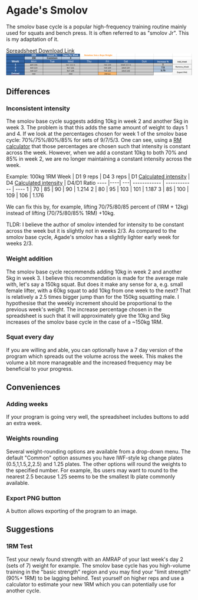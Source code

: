 # Agade's Smolov
The smolov base cycle is a popular high-frequency training routine mainly used for squats and bench press. It is often referred to as "smolov Jr". This is my adaptation of it.

[Spreadsheet Download Link](https://github.com/Agade09/Agade-s-Smolov/raw/master/Agade_Smolov.ods)
[![Spreadsheet preview](Preview.png)](https://github.com/Agade09/Agade-s-Smolov/raw/master/Agade_Smolov.ods)

## Differences

### Inconsistent intensity

The smolov base cycle suggests adding 10kg in week 2 and another 5kg in week 3. The problem is that this adds the same amount of weight to days 1 and 4.
If we look at the percentages chosen for week 1 of the smolov base cycle: 70%/75%/80%/85% for sets of 9/7/5/3. One can see, using a [RM calculator](https://exrx.net/Calculators/OneRepMax) that those percentages are chosen such that intensity is constant across the week. However, when we add a constant 10kg to both 70% and 85% in week 2, we are no longer maintaining a constant intensity across the week.

Example: 100kg 1RM
 Week | D1 9 reps | D4 3 reps | D1 [Calculated intensity](https://exrx.net/Calculators/OneRepMax) | D4 [Calculated intensity](https://exrx.net/Calculators/OneRepMax)  | D4/D1 Ratio
 ---- |----| ---| ------------                                                      | ------------                                                                     | ----
   1  | 70 | 85 | 90                                                                | 90                                                                               | 1.214
   2  | 80 | 95 | 103                                                               | 101                                                                              | 1.187
   3  | 85 | 100 | 109                                                              | 106                                                                              | 1.176

We can fix this by, for example, lifting 70/75/80/85 percent of (1RM + 12kg) instead of lifting (70/75/80/85% 1RM) +10kg.

TLDR: I believe the author of smolov intended for intensity to be constant across the week but it is slightly not in weeks 2/3. As compared to the smolov base cycle, Agade's smolov has a slightly lighter early week for weeks 2/3.

### Weight addition

The smolov base cycle recommends adding 10kg in week 2 and another 5kg in week 3. I believe this recommendation is made for the average male with, let's say a 150kg squat.
But does it make any sense for a, e.g. small female lifter, with a 60kg squat to add 10kg from one week to the next? That is relatively a 2.5 times bigger jump than for the 150kg squatting male.
I hypothesise that the weekly increment should be proportional to the previous week's weight. The increase percentage chosen in the spreadsheet is such that it will approximately give the 10kg and 5kg increases of the smolov base cycle in the case of a ~150kg 1RM.

### Squat every day

If you are willing and able, you can optionally have a 7 day version of the program which spreads out the volume across the week. This makes the volume a bit more manageable and the increased frequency may be beneficial to your progress.

## Conveniences

### Adding weeks

If your program is going very well, the spreadsheet includes buttons to add an extra week.

### Weights rounding

Several weight-rounding options are available from a drop-down menu. The default "Common" option assumes you have IWF-style kg change plates (0.5,1,1.5,2,2.5) and 1.25 plates. The other options will round the weights to the specified number. For example, lbs users may want to round to the nearest 2.5 because 1.25 seems to be the smallest lb plate commonly available.

### Export PNG button

A button allows exporting of the program to an image.

## Suggestions

### 1RM Test
Test your newly found strength with an AMRAP of your last week's day 2 (sets of 7) weight for example. The smolov base cycle has you high-volume training in the "basic strength" region and you may find your "limit strength" (90%+ 1RM) to be lagging behind. Test yourself on higher reps and use a calculator to estimate your new 1RM which you can potentially use for another cycle.
